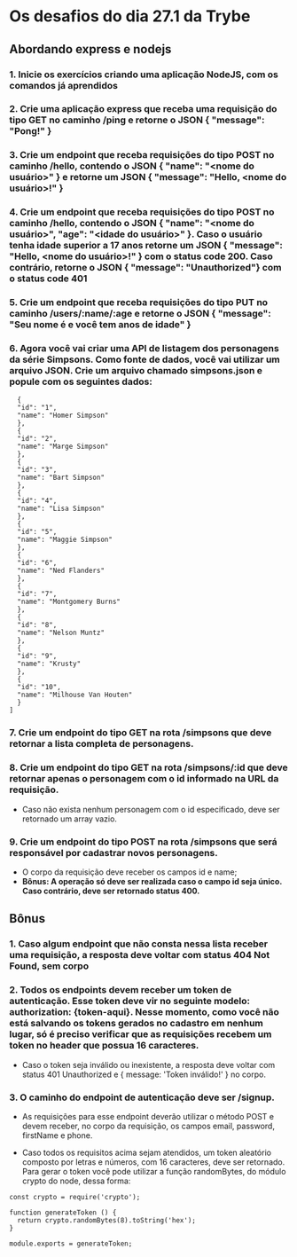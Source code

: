 #  Os desafios do dia 27.1 da Trybe

## Abordando express e nodejs

### 1. Inicie os exercícios criando uma aplicação NodeJS, com os comandos já aprendidos

### 2. Crie uma aplicação express que receba uma requisição do tipo GET no caminho /ping e retorne o JSON { "message": "Pong!" }

### 3. Crie um endpoint que receba requisições do tipo POST no caminho /hello, contendo o JSON { "name": "<nome do usuário>" } e retorne um JSON { "message": "Hello, <nome do usuário>!" }

### 4. Crie um endpoint que receba requisições do tipo POST no caminho /hello, contendo o JSON { "name": "<nome do usuário>", "age": "<idade do usuário>" }. Caso o usuário tenha idade superior a 17 anos retorne um JSON { "message": "Hello, <nome do usuário>!" } com o status code 200. Caso contrário, retorne o JSON { "message": "Unauthorized"} com o status code 401

### 5. Crie um endpoint que receba requisições do tipo PUT no caminho /users/:name/:age e retorne o JSON { "message": "Seu nome é <name> e você tem <age> anos de idade" }

### 6. Agora você vai criar uma API de listagem dos personagens da série Simpsons. Como fonte de dados, você vai utilizar um arquivo JSON. Crie um arquivo chamado simpsons.json e popule com os seguintes dados:
```[
  {
  "id": "1",
  "name": "Homer Simpson"
  },
  {
  "id": "2",
  "name": "Marge Simpson"
  },
  {
  "id": "3",
  "name": "Bart Simpson"
  },
  {
  "id": "4",
  "name": "Lisa Simpson"
  },
  {
  "id": "5",
  "name": "Maggie Simpson"
  },
  {
  "id": "6",
  "name": "Ned Flanders"
  },
  {
  "id": "7",
  "name": "Montgomery Burns"
  },
  {
  "id": "8",
  "name": "Nelson Muntz"
  },
  {
  "id": "9",
  "name": "Krusty"
  },
  {
  "id": "10",
  "name": "Milhouse Van Houten"
  }
]
```

### 7. Crie um endpoint do tipo GET na rota /simpsons que deve retornar a lista completa de personagens.

### 8. Crie um endpoint do tipo GET na rota /simpsons/:id que deve retornar apenas o personagem com o id informado na URL da requisição.

* Caso não exista nenhum personagem com o id especificado, deve ser retornado um array vazio.

### 9. Crie um endpoint do tipo POST na rota /simpsons que será responsável por cadastrar novos personagens.
* O corpo da requisição deve receber os campos id e name;
* **Bônus: A operação só deve ser realizada caso o campo id seja único. Caso contrário, deve ser retornado status 400.**

## Bônus

### 1. Caso algum endpoint que não consta nessa lista receber uma requisição, a resposta deve voltar com status 404 Not Found, sem corpo

### 2. Todos os endpoints devem receber um token de autenticação. Esse token deve vir no seguinte modelo: authorization: {token-aqui}. Nesse momento, como você não está salvando os tokens gerados no cadastro em nenhum lugar, só é preciso verificar que as requisições recebem um token no header que possua 16 caracteres.

* Caso o token seja inválido ou inexistente, a resposta deve voltar com status 401 Unauthorized e { message: 'Token inválido!' } no corpo.

### 3. O caminho do endpoint de autenticação deve ser /signup.
* As requisições para esse endpoint deverão utilizar o método POST e devem receber, no corpo da requisição, os campos email, password, firstName e phone.

* Caso todos os requisitos acima sejam atendidos, um token aleatório composto por letras e números, com 16 caracteres, deve ser retornado. Para gerar o token você pode utilizar a função randomBytes, do módulo crypto do node, dessa forma:

```
const crypto = require('crypto');

function generateToken () {
  return crypto.randomBytes(8).toString('hex');
}

module.exports = generateToken;
```